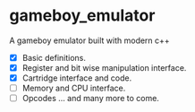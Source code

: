 # gameboy_emulator
A gameboy emulator built with modern c++

- [x] Basic definitions.
- [x] Register and bit wise manipulation interface.
- [x] Cartridge interface and code.
- [ ] Memory and CPU interface.
- [ ] Opcodes
... and many more to come.
